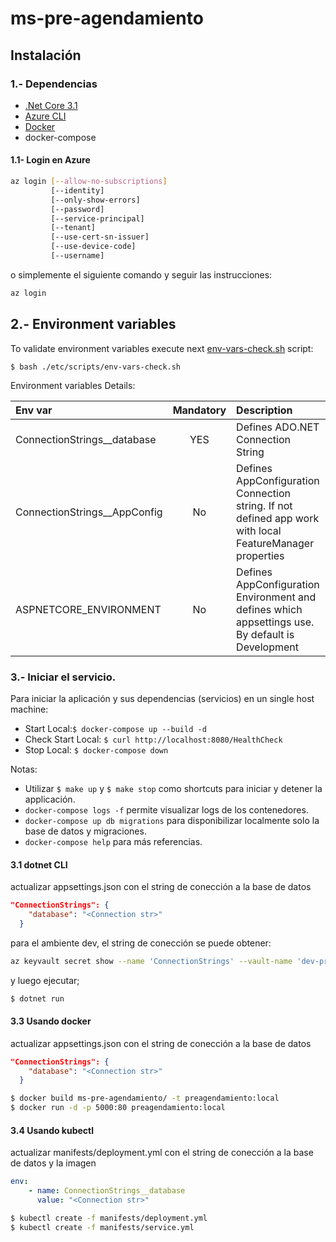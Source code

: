 # ms-pre-agendamiento

## Instalación

### 1.- Dependencias
* [.Net Core 3.1](https://dot.net/core)
* [Azure CLI](https://docs.microsoft.com/en-us/cli/azure/?view=azure-cli-latest)
* [Docker](https://docs.docker.com/get-docker/)
* docker-compose

#### 1.1- Login en Azure
```sh
az login [--allow-no-subscriptions]
         [--identity]
         [--only-show-errors]
         [--password]
         [--service-principal]
         [--tenant]
         [--use-cert-sn-issuer]
         [--use-device-code]
         [--username]
```
o simplemente el siguiente comando y seguir las instrucciones:
```sh
az login
```
## 2.-  Environment variables
To validate environment variables execute next [env-vars-check.sh](./etc/scripts/env-vars-check.sh) script:

```
$ bash ./etc/scripts/env-vars-check.sh
 ```
Environment variables Details:

| **Env var**                   | **Mandatory** | **Description** |
|:------------------------------|:-------------:|:----------------|
| ConnectionStrings__database   |  YES          | Defines ADO.NET Connection String |
| ConnectionStrings__AppConfig  |  No           | Defines AppConfiguration Connection string. If not defined app work with local FeatureManager properties  |
| ASPNETCORE_ENVIRONMENT        |  No           | Defines AppConfiguration Environment and defines which appsettings use. By default is Development         |

### 3.- Iniciar el servicio.

Para iniciar la aplicación y sus dependencias (servicios) en un single host machine:
* Start Local:`$ docker-compose up --build -d`
* Check Start Local: `$ curl http://localhost:8080/HealthCheck`
* Stop Local: `$ docker-compose down`

Notas:
- Utilizar `$ make up` y `$ make stop` como shortcuts para iniciar y detener la applicación.
- `docker-compose logs -f` permite visualizar logs de los contenedores.
- `docker-compose up db migrations` para disponibilizar localmente solo la base de datos y migraciones.
- `docker-compose help` para más referencias.

#### 3.1 dotnet CLI
actualizar appsettings.json con el string de conección a la base de datos
```json
"ConnectionStrings": {
    "database": "<Connection str>"
  }
```
para el ambiente dev, el string de conección se puede obtener:

```sh
az keyvault secret show --name 'ConnectionStrings' --vault-name 'dev-pre-agendamiento' --query value
```
y luego ejecutar;
```sh
$ dotnet run
```
#### 3.3 Usando docker
actualizar appsettings.json con el string de conección a la base de datos
```json
"ConnectionStrings": {
    "database": "<Connection str>"
  }
```
```sh
$ docker build ms-pre-agendamiento/ -t preagendamiento:local
$ docker run -d -p 5000:80 preagendamiento:local
```
#### 3.4 Usando kubectl
actualizar manifests/deployment.yml con el string de conección a la base de datos
y la imagen
```yaml
env:
    - name: ConnectionStrings__database
      value: "<Connection str>"
```
```sh
$ kubectl create -f manifests/deployment.yml
$ kubectl create -f manifests/service.yml
```